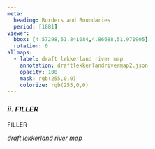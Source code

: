 ```yaml
---
meta:
  heading: Borders and Boundaries
  period: [1881]
viewer:
  bbox: [4.57298,51.841084,4.86688,51.971905]
  rotation: 0
allmaps:
  - label: draft lekkerland river map
    annotation: draftlekkerlandrivermap2.json
    opacity: 100
    mask: rgb(255,0,0)
    colorize: rgb(255,0,0)
---
```


### _ii.    FILLER_

FILLER

_draft lekkerland river map_
